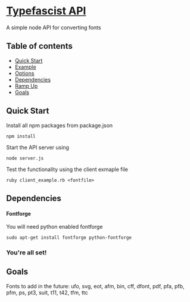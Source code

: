 # [Typefascist API](http://typefascist.com/)

A simple node API for converting fonts

## Table of contents

- [Quick Start](#quick-start)
- [Example](#example)
- [Options](#options)
- [Dependencies](#dependencies)
- [Ramp Up](#ramp-up)
- [Goals](#goals)

## Quick Start
Install all npm packages from package.json
```
npm install
```
Start the API server using
```
node server.js
```
Test the functionality using the client exmaple file
```
ruby client_example.rb <fontfile>
```

## Dependencies

#### Fontforge
You will need python enabled fontforge
```
sudo apt-get install fontforge python-fontforge
```

### You're all set!

## Goals

Fonts to add in the future:
ufo, svg, eot, afm, bin, cff, dfont, pdf, pfa, pfb, pfm, ps, pt3, suit, t11, t42, tfm, ttc
